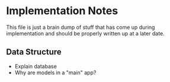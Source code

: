 Implementation Notes
====================
This file is just a brain dump of stuff that has come up during implementation and should be properly written up at a later date.

Data Structure
--------------
* Explain database
* Why are models in a "main" app?